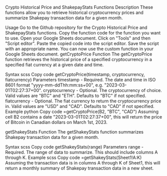 Crypto Historical Price and ShakepayStats Functions
Description
These functions allow you to retrieve historical cryptocurrency prices and summarize Shakepay transaction data for a given month.

Usage
Go to the Github repository for the Crypto Historical Price and ShakepayStats functions.
Copy the function code for the function you want to use.
Open your Google Sheets document.
Click on "Tools" and then "Script editor".
Paste the copied code into the script editor.
Save the script with an appropriate name.
You can now use the custom function in your Google Sheets document.
getCryptoPrice Function
The getCryptoPrice function retrieves the historical price of a specified cryptocurrency in a specified fiat currency at a given date and time.

Syntax
scss
Copy code
getCryptoPrice(timestamp, cryptocurrency, fiatcurrency)
Parameters
timestamp - Required. The date and time in ISO 8601 format "yyyy-mm-ddThh:mm:ss+00", e.g. "2023-03-01T02:27:37+00".
cryptocurrency - Optional. The cryptocurrency of choice. Valid values are "BTC" and "ETH". Defaults to "BTC" if not specified.
fiatcurrency - Optional. The fiat currency to return the cryptocurrency price in. Valid values are "USD" and "CAD". Defaults to "CAD" if not specified.
Example
python
Copy code
=getCryptoPrice(B2, "BTC", "CAD")
Assuming cell B2 contains a date "2023-03-01T02:27:37+00", this will return the price of Bitcoin in Canadian dollars on March 1st, 2023.

getShakeyStats Function
The getShakeyStats function summarizes Shakepay transaction data for a given month.

Syntax
scss
Copy code
getShakeyStats(range)
Parameters
range - Required. The range of data to summarize. This should include columns A through K.
Example
scss
Copy code
=getShakeyStats(Sheet1!A:K)
Assuming the transaction data is in columns A through K of Sheet1, this will return a monthly summary of Shakepay transaction data in a new sheet.
